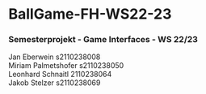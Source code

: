 # BallGame-FH-WS22-23

### Semesterprojekt - Game Interfaces - WS 22/23

Jan Eberwein            s2110238008 <br />
Miriam Palmetshofer     s2110238050 <br />
Leonhard Schnaitl       2110238064 <br />
Jakob Stelzer           s2110238069 
